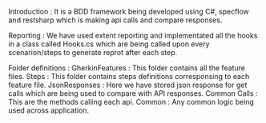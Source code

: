 Introduction : It is a BDD framework being developed using C#, specflow and restsharp which is making api calls and compare responses.

Reporting  : We have used extent reporting and implementated all the hooks in a class called Hooks.cs which are being called upon every scenarion/steps to generate reprot after each step.


Folder definitions :
GherkinFeatures : This folder contains all the feature files.
Steps : This folder contains steps definitions corresponsing to each feature file.
JsonResponses : Here we have stored json response for get calls which are being used to compare with API responses.
Common Calls : This are the methods calling each api.
Common : Any common logic being used across application.